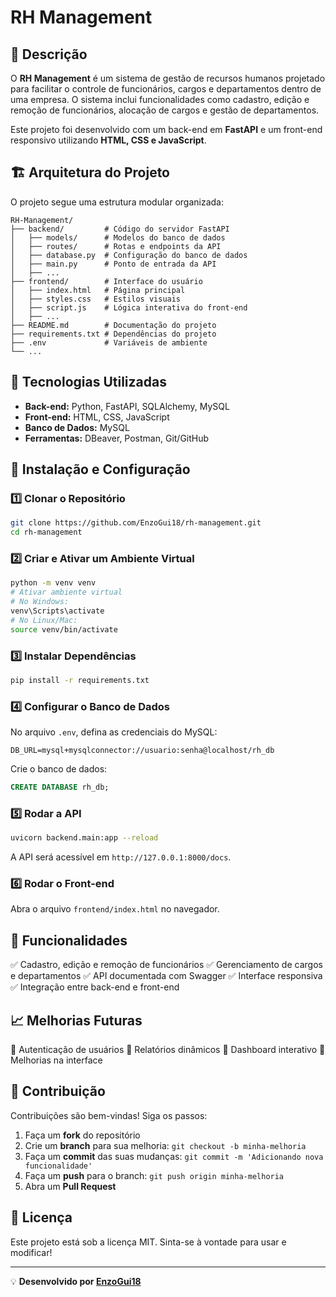 # RH Management

## 📌 Descrição
O **RH Management** é um sistema de gestão de recursos humanos projetado para facilitar o controle de funcionários, cargos e departamentos dentro de uma empresa. O sistema inclui funcionalidades como cadastro, edição e remoção de funcionários, alocação de cargos e gestão de departamentos.

Este projeto foi desenvolvido com um back-end em **FastAPI** e um front-end responsivo utilizando **HTML, CSS e JavaScript**.

## 🏗️ Arquitetura do Projeto
O projeto segue uma estrutura modular organizada:

```
RH-Management/
├── backend/         # Código do servidor FastAPI
│   ├── models/      # Modelos do banco de dados
│   ├── routes/      # Rotas e endpoints da API
│   ├── database.py  # Configuração do banco de dados
│   ├── main.py      # Ponto de entrada da API
│   ├── ...
├── frontend/        # Interface do usuário
│   ├── index.html   # Página principal
│   ├── styles.css   # Estilos visuais
│   ├── script.js    # Lógica interativa do front-end
│   ├── ...
├── README.md        # Documentação do projeto
├── requirements.txt # Dependências do projeto
├── .env             # Variáveis de ambiente
└── ...
```

## 🚀 Tecnologias Utilizadas
- **Back-end:** Python, FastAPI, SQLAlchemy, MySQL
- **Front-end:** HTML, CSS, JavaScript
- **Banco de Dados:** MySQL
- **Ferramentas:** DBeaver, Postman, Git/GitHub

## 🔧 Instalação e Configuração

### 1️⃣ Clonar o Repositório
```sh
git clone https://github.com/EnzoGui18/rh-management.git
cd rh-management
```

### 2️⃣ Criar e Ativar um Ambiente Virtual
```sh
python -m venv venv
# Ativar ambiente virtual
# No Windows:
venv\Scripts\activate
# No Linux/Mac:
source venv/bin/activate
```

### 3️⃣ Instalar Dependências
```sh
pip install -r requirements.txt
```

### 4️⃣ Configurar o Banco de Dados
No arquivo `.env`, defina as credenciais do MySQL:
```env
DB_URL=mysql+mysqlconnector://usuario:senha@localhost/rh_db
```
Crie o banco de dados:
```sql
CREATE DATABASE rh_db;
```

### 5️⃣ Rodar a API
```sh
uvicorn backend.main:app --reload
```
A API será acessível em `http://127.0.0.1:8000/docs`.

### 6️⃣ Rodar o Front-end
Abra o arquivo `frontend/index.html` no navegador.

## 📌 Funcionalidades
✅ Cadastro, edição e remoção de funcionários
✅ Gerenciamento de cargos e departamentos
✅ API documentada com Swagger
✅ Interface responsiva
✅ Integração entre back-end e front-end

## 📈 Melhorias Futuras
🔹 Autenticação de usuários
🔹 Relatórios dinâmicos
🔹 Dashboard interativo
🔹 Melhorias na interface

## 🤝 Contribuição
Contribuições são bem-vindas! Siga os passos:
1. Faça um **fork** do repositório
2. Crie um **branch** para sua melhoria: `git checkout -b minha-melhoria`
3. Faça um **commit** das suas mudanças: `git commit -m 'Adicionando nova funcionalidade'`
4. Faça um **push** para o branch: `git push origin minha-melhoria`
5. Abra um **Pull Request**

## 📄 Licença
Este projeto está sob a licença MIT. Sinta-se à vontade para usar e modificar!

---
💡 **Desenvolvido por [EnzoGui18](https://github.com/EnzoGui18)**

